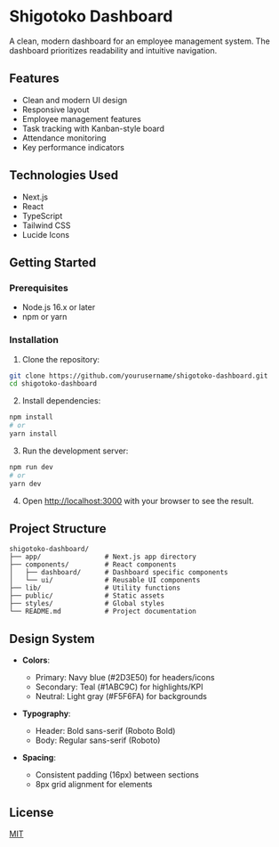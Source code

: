 # Shigotoko Dashboard

A clean, modern dashboard for an employee management system. The dashboard prioritizes readability and intuitive navigation.

## Features

- Clean and modern UI design
- Responsive layout
- Employee management features
- Task tracking with Kanban-style board
- Attendance monitoring
- Key performance indicators

## Technologies Used

- Next.js
- React
- TypeScript
- Tailwind CSS
- Lucide Icons

## Getting Started

### Prerequisites

- Node.js 16.x or later
- npm or yarn

### Installation

1. Clone the repository:

```bash
git clone https://github.com/yourusername/shigotoko-dashboard.git
cd shigotoko-dashboard
```

2. Install dependencies:

```bash
npm install
# or
yarn install
```

3. Run the development server:

```bash
npm run dev
# or
yarn dev
```

4. Open [http://localhost:3000](http://localhost:3000) with your browser to see the result.

## Project Structure

```
shigotoko-dashboard/
├── app/                # Next.js app directory
├── components/         # React components
│   ├── dashboard/      # Dashboard specific components
│   └── ui/             # Reusable UI components
├── lib/                # Utility functions
├── public/             # Static assets
├── styles/             # Global styles
└── README.md           # Project documentation
```

## Design System

- **Colors**:
  - Primary: Navy blue (#2D3E50) for headers/icons
  - Secondary: Teal (#1ABC9C) for highlights/KPI
  - Neutral: Light gray (#F5F6FA) for backgrounds

- **Typography**:
  - Header: Bold sans-serif (Roboto Bold)
  - Body: Regular sans-serif (Roboto)

- **Spacing**:
  - Consistent padding (16px) between sections
  - 8px grid alignment for elements

## License

[MIT](https://choosealicense.com/licenses/mit/)
